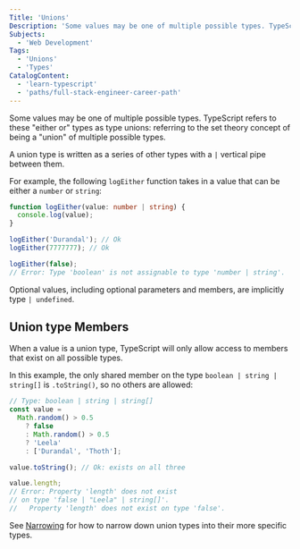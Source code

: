 ```yaml
---
Title: 'Unions'
Description: 'Some values may be one of multiple possible types. TypeScript refers to these "either or" types as type unions: referring to the set theory concept of being a "union" of multiple possible types. A union type is written as a series of other types with a | vertical pipe between them. For example, the following logEither function takes in a value that can be either a number or string: ts function logEither(value: number | string) { console.log(value);'
Subjects:
  - 'Web Development'
Tags:
  - 'Unions'
  - 'Types'
CatalogContent:
  - 'learn-typescript'
  - 'paths/full-stack-engineer-career-path'
---
```


Some values may be one of multiple possible types.
TypeScript refers to these "either or" types as type unions: referring to the set theory concept of being a "union" of multiple possible types.

A union type is written as a series of other types with a `|` vertical pipe between them.

For example, the following `logEither` function takes in a value that can be either a `number` or `string`:

```ts
function logEither(value: number | string) {
  console.log(value);
}

logEither('Durandal'); // Ok
logEither(7777777); // Ok

logEither(false);
// Error: Type 'boolean' is not assignable to type 'number | string'.
```

Optional values, including optional parameters and members, are implicitly type `| undefined`.

## Union type Members

When a value is a union type, TypeScript will only allow access to members that exist on all possible types.

In this example, the only shared member on the type `boolean | string | string[]` is `.toString()`, so no others are allowed:

```ts
// Type: boolean | string | string[]
const value =
  Math.random() > 0.5
    ? false
    : Math.random() > 0.5
    ? 'Leela'
    : ['Durandal', 'Thoth'];

value.toString(); // Ok: exists on all three

value.length;
// Error: Property 'length' does not exist
// on type 'false | "Leela" | string[]'.
//   Property 'length' does not exist on type 'false'.
```

See [Narrowing](./narrowing) for how to narrow down union types into their more specific types.
